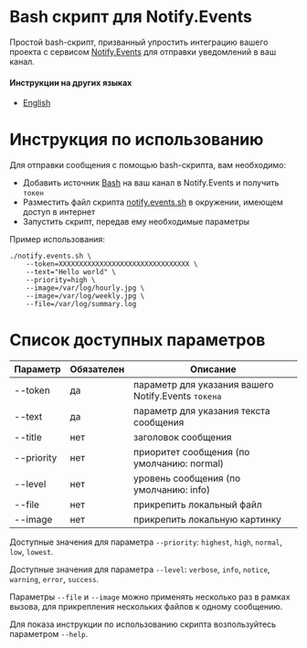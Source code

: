 # Bash скрипт для Notify.Events

Простой bash-скрипт, призванный упростить интеграцию вашего проекта с сервисом [Notify.Events](https://notify.events) для отправки уведомлений в ваш канал.

#### Инструкции на других языках

- [English](/README.md)

# Инструкция по использованию

Для отправки сообщения с помощью bash-скрипта, вам необходимо:
- Добавить источник [Bash](https://notify.events/ru/source/67) на ваш канал в Notify.Events и получить `токен` 
- Разместить файл скрипта [notify.events.sh](/notify.events.sh) в окружении, имеющем доступ в интернет
- Запустить скрипт, передав ему необходимые параметры

Пример использования:
```
./notify.events.sh \
    --token=XXXXXXXXXXXXXXXXXXXXXXXXXXXXXXXX \
    --text="Hello world" \
    --priority=high \
    --image=/var/log/hourly.jpg \
    --image=/var/log/weekly.jpg \
    --file=/var/log/summary.log
```

# Список доступных параметров

| Параметр   | Обязателен | Описание                                            |
|------------|------------|-----------------------------------------------------|
| --token    | да         | параметр для указания вашего Notify.Events `токена` |
| --text     | да         | параметр для указания текста сообщения              |
| --title    | нет        | заголовок сообщения                                 |
| --priority | нет        | приоритет сообщения (по умолчанию: normal)          |
| --level    | нет        | уровень сообщения (по умолчанию: info)              |
| --file     | нет        | прикрепить локальный файл                           |
| --image    | нет        | прикрепить локальную картинку                       |

Доступные значения для параметра `--priority`: `highest`, `high`, `normal`, `low`, `lowest`.

Доступные значения для параметра `--level`: `verbose`, `info`, `notice`, `warning`, `error`, `success`.

Параметры `--file` и `--image` можно применять несколько раз в рамках вызова, для прикрепления нескольких файлов к одному сообщению.

Для показа инструкции по использованию скрипта возпользуйтесь параметром `--help`.